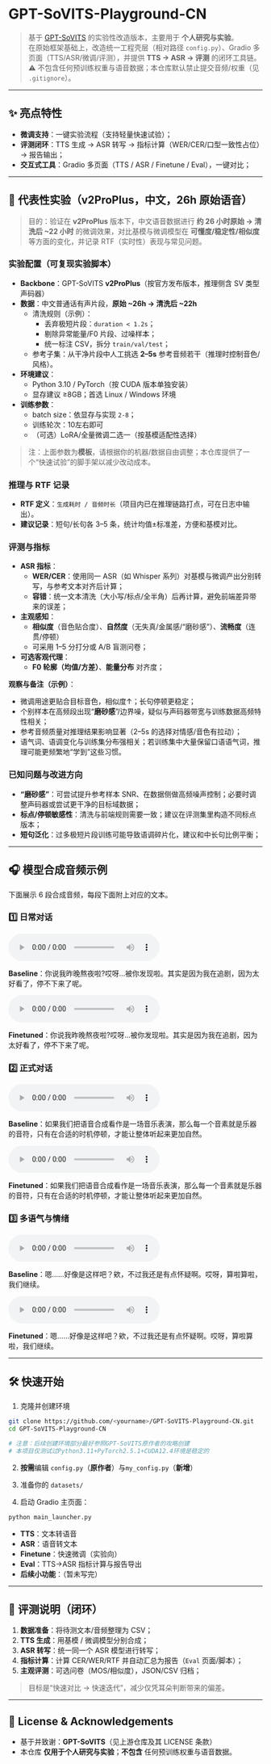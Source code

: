 # GPT-SoVITS-Playground-CN

> 基于 [GPT-SoVITS](https://github.com/RVC-Boss/GPT-SoVITS) 的实验性改造版本，主要用于 **个人研究与实验**。  
> 在原始框架基础上，改造统一工程壳层（相对路径 `config.py`）、Gradio 多页面（TTS/ASR/微调/评测），并提供 **TTS → ASR → 评测** 的闭环工具链。  
> ⚠️ 不包含任何预训练权重与语音数据；本仓库默认禁止提交音频/权重（见 `.gitignore`）。

---

## ✨ 亮点特性

- **微调支持**：一键实验流程（支持轻量快速试验）；
- **评测闭环**：TTS 生成 → ASR 转写 → 指标计算（WER/CER/口型一致性占位）→ 报告输出；
- **交互式工具**：Gradio 多页面（TTS / ASR / Finetune / Eval），一键对比；

---

## 🧪 代表性实验（v2ProPlus，中文，26h 原始语音）

> 目的：验证在 **v2ProPlus** 版本下，中文语音数据进行 **约 26 小时原始 → 清洗后 ~22 小时** 的微调效果，对比基模与微调模型在 **可懂度/稳定性/相似度** 等方面的变化，并记录 RTF（实时性）表现与常见问题。

### 实验配置（可复现实验脚本）
- **Backbone**：GPT-SoVITS **v2ProPlus**（按官方发布版本，推理侧含 SV 类型声码器）
- **数据**：中文普通话有声片段，**原始 ~26h → 清洗后 ~22h**  
  - 清洗规则（示例）：
    - 丢弃极短片段：`duration < 1.2s`；
    - 剔除异常能量/F0 片段、过噪样本；
    - 统一标注 CSV，拆分 `train/val/test`；
  - 参考子集：从干净片段中人工挑选 **2–5s** 参考音频若干（推理时控制音色/风格）。
- **环境建议**：
  - Python 3.10 / PyTorch（按 CUDA 版本单独安装）
  - 显存建议 ≥8GB；首选 Linux / Windows 环境
- **训练参数**：
  - batch size：依显存与实现 `2-8`；
  - 训练轮次：10左右即可
  - （可选）LoRA/全量微调二选一（按基模适配性选择）

> 注：上面参数为**模板**，请根据你的机器/数据自由调整；本仓库提供了一个“快速试验”的脚手架以减少改动成本。

### 推理与 RTF 记录
- **RTF 定义**：`生成耗时 / 音频时长`（项目内已在推理链路打点，可在日志中输出）。
- **建议记录**：短句/长句各 3–5 条，统计均值±标准差，方便和基模对比。

### 评测与指标
- **ASR 指标**：
  - **WER/CER**：使用同一 ASR（如 Whisper 系列）对基模与微调产出分别转写，与参考文本对齐后计算；
  - **容错**：统一文本清洗（大小写/标点/全半角）后再计算，避免前端差异带来的误差；
- **主观感知**：
  - **相似度**（音色贴合度）、**自然度**（无失真/金属感/“磨砂感”）、**流畅度**（连贯/停顿）
  - 可采用 1–5 分打分或 A/B 盲测问卷；
- **可选客观代理**：
  - **F0 轮廓（均值/方差）**、**能量分布** 对齐度；


**观察与备注（示例）**：  
- 微调用途更贴合目标音色，相似度↑；长句停顿更稳定；
- 个别样本在高频段出现“**磨砂感**”/边界噪，疑似与声码器带宽与训练数据高频特性相关；
- 参考音频质量对推理结果影响显著（2–5s 的选择对情感/音色有拉动）；
- 语气词、语调变化与训练集分布强相关；若训练集中大量保留口语语气词，推理可能更频繁地“学到”这些习惯。

### 已知问题与改进方向
- **“磨砂感”**：可尝试提升参考样本 SNR、在数据侧做高频噪声控制；必要时调整声码器或尝试更干净的目标域数据；
- **标点/停顿敏感性**：清洗与前端规则需要一致；建议在评测集里构造不同标点版本；
- **短句泛化**：过多极短片段训练可能导致语调碎片化，建议和中长句比例平衡；

---
## 🎧 模型合成音频示例

下面展示 6 段合成音频，每段下面附上对应的文本。

### 1️⃣ 日常对话
<audio controls>
  <source src="samples/baseline001.wav" type="audio/mpeg">
</audio>

**Baseline**：你说我昨晚熬夜啦?哎呀...被你发现啦。其实是因为我在追剧，因为太好看了，停不下来了呢。

<audio controls>
  <source src="samples/paimeng001.wav" type="audio/mpeg">
</audio>

**Finetuned**：你说我昨晚熬夜啦?哎呀...被你发现啦。其实是因为我在追剧，因为太好看了，停不下来了呢。

### 2️⃣ 正式对话
<audio controls>
  <source src="samples/baseline002.wav" type="audio/mpeg">
</audio>  

**Baseline**：如果我们把语音合成看作是一场音乐表演，那么每一个音素就是乐器的音符，只有在合适的时机停顿，才能让整体听起来更加自然。

<audio controls>
  <source src="samples/paimeng002.wav" type="audio/mpeg">
</audio>  

**Finetuned**：如果我们把语音合成看作是一场音乐表演，那么每一个音素就是乐器的音符，只有在合适的时机停顿，才能让整体听起来更加自然。

### 3️⃣ 多语气与情绪
<audio controls>
  <source src="samples/baseline003.wav" type="audio/mpeg">
</audio>  

**Baseline**：嗯……好像是这样吧？欸，不过我还是有点怀疑啊。哎呀，算啦算啦，我们继续。

<audio controls>
  <source src="samples/paimeng003.wav" type="audio/mpeg">
</audio>  

**Finetuned**：嗯……好像是这样吧？欸，不过我还是有点怀疑啊。哎呀，算啦算啦，我们继续。

---

## 🛠️ 快速开始

1) 克隆并创建环境
```bash
git clone https://github.com/<yourname>/GPT-SoVITS-Playground-CN.git
cd GPT-SoVITS-Playground-CN

# 注意：后续创建环境部分最好参照GPT-SoVITS原作者的攻略创建
# 本项目仅测试过Python3.11+PyTorch2.5.1+CUDA12.4环境是稳定的
```

2) **按需**编辑 `config.py`（**原作者**）与`my_config.py`（**新增**）

3) 准备你的 `datasets/`

4) 启动 Gradio 主页面：
```bash
python main_launcher.py
```
- **TTS**：文本转语音  
- **ASR**：语音转文本  
- **Finetune**：快速微调（实验向）  
- **Eval**：TTS→ASR 指标计算与报告导出
- **后续小功能**：（暂未写完）

---

## 🧭 评测说明（闭环）

1. **数据准备**：将待测文本/音频整理为 CSV；  
2. **TTS 生成**：用基模 / 微调模型分别合成；  
3. **ASR 转写**：统一同一个 ASR 模型进行转写；  
4. **指标计算**：计算 CER/WER/RTF 并自动汇总为报告（`Eval` 页面/脚本）；  
5. **主观评测**：可选问卷（MOS/相似度），JSON/CSV 归档；

> 目标是“快速对比 → 快速迭代”，减少仅凭耳朵判断带来的偏差。

---

## 📜 License & Acknowledgements

- 基于并致谢：**GPT-SoVITS**（见上游仓库及其 LICENSE 条款）  
- 本仓库 **仅用于个人研究与实验**；**不包含** 任何预训练权重与语音数据。

